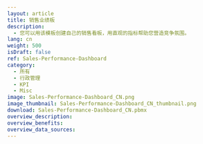 ```yaml
---
layout: article
title: 销售业绩板
description: 
  - 您可以用该模板创建自己的销售看板，用直观的指标帮助您营造竞争氛围。
lang: cn
weight: 500
isDraft: false
ref: Sales-Performance-Dashboard
category:
  - 所有
  - 行政管理
  - KPI
  - Misc
image: Sales-Performance-Dashboard_CN.png
image_thumbnail: Sales-Performance-Dashboard_CN_thumbnail.png
download: Sales-Performance-Dashboard_CN.pbmx
overview_description:
overview_benefits:
overview_data_sources:
---
```

